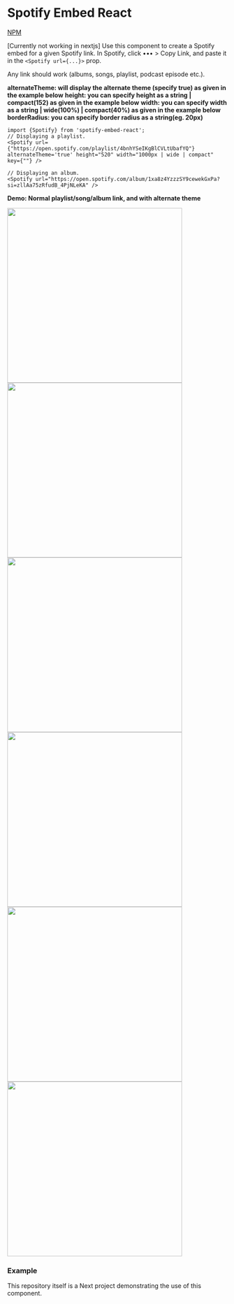 # Spotify Embed React

[NPM](https://www.npmjs.com/package/spotify-embed-react) 

[Currently not working in nextjs]
Use this component to create a Spotify embed for a given Spotify link. In
Spotify, click ••• > Copy Link, and paste it in the `<Spotify url={...}>` prop.

Any link should work (albums, songs, playlist, podcast episode etc.).

**alternateTheme: will display the alternate theme (specify true) as given in the example below**
**height: you can specify height as a string | compact(152) as given in the example below**
**width: you can specify width as a string | wide(100%) | compact(40%) as given in the example below**
**borderRadius: you can specify border radius as a string(eg. 20px)**

```tsx
import {Spotify} from 'spotify-embed-react';
// Displaying a playlist.
<Spotify url={"https://open.spotify.com/playlist/4bnhYSeIKgBlCVLtUbafYQ"} alternateTheme='true' height="520" width="1000px | wide | compact"  key={""} />

// Displaying an album.
<Spotify url="https://open.spotify.com/album/1xa8z4YzzzSY9cewekGxPa?si=zllAa75zRfudB_4PjNLeKA" />

```

**Demo: Normal playlist/song/album link, and with alternate theme**

<img width="400px" height="auto" src="https://ibb.co/cYtLVKr">
<img width="400px" height="auto" src="https://ibb.co/X5Hk8c3">
<img width="400px" height="auto" src="https://ibb.co/T2CJXsg">
<img width="400px" height="auto" src="https://ibb.co/X4j50DV">
<img width="400px" height="auto" src="https://ibb.co/64VbKXy">
<img width="400px" height="auto" src="https://ibb.co/ZgW5bjx">

### Example

This repository itself is a Next project demonstrating the use of this
component.